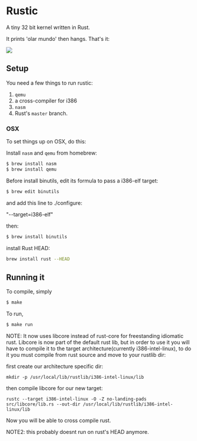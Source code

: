 # Rustic

A tiny 32 bit kernel written in Rust.

It prints 'olar mundo' then hangs. That's it:

![](http://f.cl.ly/items/2U2g0i111J3O0E0C1G25/Screen%20Shot%202014-04-07%20at%209.22.52%20PM.png)

## Setup

You need a few things to run rustic:

1. `qemu`
2. a cross-compiler for i386
3. `nasm`
4. Rust's `master` branch.

### OSX

To set things up on OSX, do this:

Install `nasm` and `qemu` from homebrew:

```bash
$ brew install nasm
$ brew install qemu
```

Before install binutils, edit its formula to pass a i386-elf target:

```bash
$ brew edit binutils
```

and add this line to ./configure: 

"--target=i386-elf"

then:

```bash
$ brew install binutils
```

install Rust HEAD:

```bash
brew install rust --HEAD
```

## Running it

To compile, simply

```bash
$ make
```

To run,

```bash
$ make run
```

NOTE: It now uses libcore instead of rust-core for freestanding idiomatic rust. Libcore is now part of the default rust lib,
but in order to use it you will have to compile it to the target architecture(currently i386-intel-linux), to do it you must
compile from rust source and move to your rustlib dir:

first create our architecture specific dir:

`mkdir -p /usr/local/lib/rustlib/i386-intel-linux/lib`

then compile libcore for our new target:

`rustc --target i386-intel-linux -O -Z no-landing-pads src/libcore/lib.rs --out-dir /usr/local/lib/rustlib/i386-intel-linux/lib`

Now you will be able to cross compile rust.

NOTE2: this probably doesnt run on rust's HEAD anymore.
